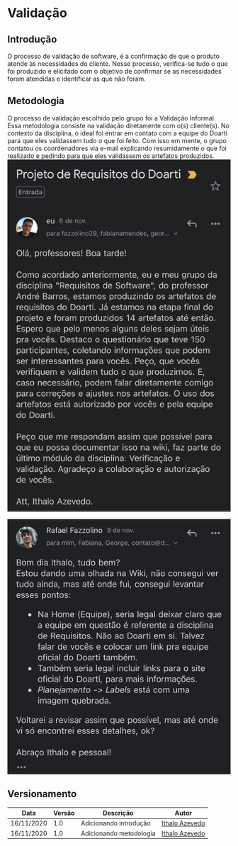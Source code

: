 # Validação

## Introdução
O processo de validação de software, é a confirmação de que o produto atende às necessidades do cliente. Nesse processo, verifica-se tudo o que foi produzido e elicitado com o objetivo de confirmar se as necessidades foram atendidas e identificar as que não foram.

## Metodologia 
O processo de validação escolhido pelo grupo foi a Validação Informal. Essa metodologia consiste na validação diretamente com o(s) cliente(s). No contexto da disciplina, o ideal foi entrar em contato com a equipe do Doarti para que eles validassem tudo o que foi feito. 
Com isso em mente, o grupo contatou os coordenadores via e-mail explicando resumidamente o que foi realizado e pedindo para que eles validassem os artefatos produzidos. 
![email](../../assets/images/validacao/email.jpg)

![resposta](../../assets/images/validacao/respostaEmail.jpg)
## Versionamento 

| Data | Versão | Descrição | Autor |
|--|--|--|--|
| 16/11/2020 | 1.0 | Adicionando introdução | [Ithalo Azevedo](https://github.com/ithaloazevedo) |
| 16/11/2020 | 1.0 | Adicionando metodologia | [Ithalo Azevedo](https://github.com/ithaloazevedo) |
